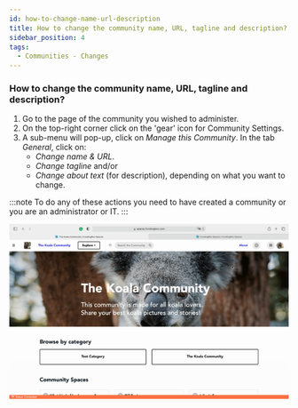 ```yaml
---
id: how-to-change-name-url-description
title: How to change the community name, URL, tagline and description?
sidebar_position: 4
tags:
  - Communities - Changes
---
```


### **How to change the community name, URL, tagline and description?**



1. Go to the page of the community you wished to administer.
2. On the top-right corner click on the 'gear' icon for Community Settings.
3. A sub-menu will pop-up, click on *Manage this Community*. In the tab *General*, click on:
   * *Change name & URL*. 
   * *Change tagline* and/or 
   * *Change about text* (for description), depending on what you want to change.

:::note
To do any of these actions you need to have created a community or you are an administrator or IT.
:::

![alt_text](./../assets/4-how-to-change-name-URL-tagline-description_1.gif)
